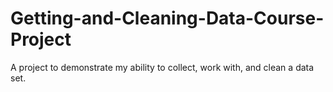 # Getting-and-Cleaning-Data-Course-Project
A project to demonstrate my ability to collect, work with, and clean a data set.
